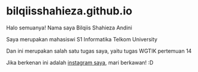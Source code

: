 # bilqiisshahieza.github.io
Halo semuanya! Nama saya Bilqiis Shahieza Andini

Saya merupakan mahasiswi S1 Informatika Telkom University

Dan ini merupakan salah satu tugas saya, yaitu tugas WGTIK pertemuan 14

Jika berkenan ini adalah [instagram saya](www.instagram.com/bilqiisha), mari berkawan! :D
